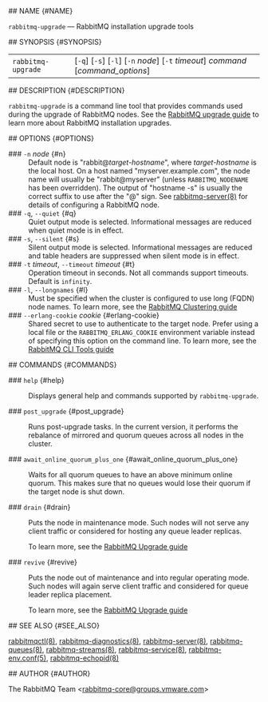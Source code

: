 <div class="manual-text">
  <section class="Sh">
## NAME {#NAME}
    <p class="Pp"><code class="Nm">rabbitmq-upgrade</code> — <span class="Nd">RabbitMQ installation upgrade tools</span></p>
  </section>
  <section class="Sh">
## SYNOPSIS {#SYNOPSIS}
    <table class="Nm">
      <tr>
        <td><code class="Nm">rabbitmq-upgrade</code></td>
        <td>[<code class="Fl">-q</code>] [<code class="Fl">-s</code>] [<code class="Fl">-l</code>] [<code class="Fl">-n</code> <var class="Ar">node</var>] [<code class="Fl">-t</code> <var class="Ar">timeout</var>] <var class="Ar">command</var> [<var class="Ar">command_options</var>]</td>
      </tr>
    </table>
  </section>
  <section class="Sh">
## DESCRIPTION {#DESCRIPTION}
    <p class="Pp"><code class="Nm">rabbitmq-upgrade</code> is a command line tool that provides commands used during the upgrade of RabbitMQ nodes. See the <a class="Lk" href="https://www.rabbitmq.com/upgrade.html">RabbitMQ upgrade guide</a> to learn more about RabbitMQ installation upgrades.</p>
  </section>
  <section class="Sh">
## OPTIONS {#OPTIONS}
    <dl class="Bl-tag">
      <dt >
### <code class="Fl">-n</code> <var class="Ar">node</var> {#n}
      </dt>
      <dd>
        Default node is "rabbit@<var class="Ar">target-hostname</var>", where <var class="Ar">target-hostname</var> is the local host. On a host named "myserver.example.com", the node name will usually be "rabbit@myserver" (unless <code class="Ev">RABBITMQ_NODENAME</code> has been overridden). The output of "hostname -s" is usually the correct suffix to use after the "@" sign. See <a class="Xr" href="rabbitmq-server.8.html">rabbitmq-server(8)</a> for details of configuring a RabbitMQ node.
      </dd>
      <dt >
### <code class="Fl">-q</code>, <code class="Fl">--quiet</code> {#q}
      </dt>
      <dd>Quiet output mode is selected. Informational messages are reduced when quiet mode is in effect.</dd>
      <dt >
### <code class="Fl">-s</code>, <code class="Fl">--silent</code> {#s}
      </dt>
      <dd>Silent output mode is selected. Informational messages are reduced and table headers are suppressed when silent mode is in effect.</dd>
      <dt >
### <code class="Fl">-t</code> <var class="Ar">timeout</var>, <code class="Fl">--timeout</code> <var class="Ar">timeout</var> {#t}
      </dt>
      <dd>Operation timeout in seconds. Not all commands support timeouts. Default is <code class="Cm">infinity</code>.</dd>
      <dt >
### <code class="Fl">-l</code>, <code class="Fl">--longnames</code> {#l}
      </dt>
      <dd>
        Must be specified when the cluster is configured to use long (FQDN) node names. To learn more, see the <a class="Lk" href="https://www.rabbitmq.com/clustering.html">RabbitMQ Clustering guide</a>
      </dd>
      <dt >
### <code class="Fl">--erlang-cookie</code> <var class="Ar">cookie</var> {#erlang-cookie}
      </dt>
      <dd>
        Shared secret to use to authenticate to the target node. Prefer using a local file or the <code class="Ev">RABBITMQ_ERLANG_COOKIE</code> environment variable instead of specifying this option on the command line. To learn more, see the <a class="Lk" href="https://www.rabbitmq.com/cli.html">RabbitMQ CLI Tools guide</a>
      </dd>
    </dl>
  </section>
  <section class="Sh">
## COMMANDS {#COMMANDS}
    <dl class="Bl-tag">
      <dt >
### <code class="Cm">help</code> {#help}
      </dt>
      <dd>
        <p class="Pp">Displays general help and commands supported by <code class="Nm">rabbitmq-upgrade</code>.</p>
      </dd>
      <dt >
### <code class="Cm">post_upgrade</code> {#post_upgrade}
      </dt>
      <dd>
        <p class="Pp">Runs post-upgrade tasks. In the current version, it performs the rebalance of mirrored and quorum queues across all nodes in the cluster.</p>
      </dd>
      <dt >
### <code class="Cm">await_online_quorum_plus_one</code> {#await_online_quorum_plus_one}
      </dt>
      <dd>
        <p class="Pp">Waits for all quorum queues to have an above minimum online quorum. This makes sure that no queues would lose their quorum if the target node is shut down.</p>
      </dd>
      <dt >
### <code class="Cm">drain</code> {#drain}
      </dt>
      <dd>
        <p class="Pp">Puts the node in maintenance mode. Such nodes will not serve any client traffic or considered for hosting any queue leader replicas.</p>
        <p class="Pp">To learn more, see the <a class="Lk" href="https://www.rabbitmq.com/upgrade.html#maintenance-mode">RabbitMQ Upgrade guide</a></p>
      </dd>
      <dt >
### <code class="Cm">revive</code> {#revive}
      </dt>
      <dd>
        <p class="Pp">Puts the node out of maintenance and into regular operating mode. Such nodes will again serve client traffic and considered for queue leader replica placement.</p>
        <p class="Pp">To learn more, see the <a class="Lk" href="https://www.rabbitmq.com/upgrade.html#maintenance-mode">RabbitMQ Upgrade guide</a></p>
      </dd>
    </dl>
  </section>
  <section class="Sh">
## SEE ALSO {#SEE_ALSO}
    <p class="Pp"><a class="Xr" href="rabbitmqctl.8.html">rabbitmqctl(8)</a>, <a class="Xr" href="rabbitmq-diagnostics.8.html">rabbitmq-diagnostics(8)</a>, <a class="Xr" href="rabbitmq-server.8.html">rabbitmq-server(8)</a>, <a class="Xr" href="rabbitmq-queues.8.html">rabbitmq-queues(8)</a>, <a class="Xr" href="rabbitmq-streams.8.html">rabbitmq-streams(8)</a>, <a class="Xr" href="rabbitmq-service.8.html">rabbitmq-service(8)</a>, <a class="Xr" href="rabbitmq-env.conf.5.html">rabbitmq-env.conf(5)</a>, <a class="Xr" href="rabbitmq-echopid.8.html">rabbitmq-echopid(8)</a></p>
  </section>
  <section class="Sh">
## AUTHOR {#AUTHOR}
    <p class="Pp"><span class="An">The RabbitMQ Team</span> &lt;<a class="Mt" href="mailto:rabbitmq-core@groups.vmware.com">rabbitmq-core@groups.vmware.com</a>&gt;</p>
  </section>
</div>
